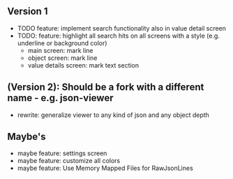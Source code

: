 ## Version 1
- TODO feature: implement search functionality also in value detail screen
- TODO: feature: highlight all search hits on all screens with a style (e.g. underline or background color)
  - main screen: mark line
  - object screen: mark line
  - value details screen: mark text section

## (Version 2): Should be a fork with a different name - e.g. json-viewer
- rewrite: generalize viewer to any kind of json and any object depth

## Maybe's
- maybe feature: settings screen
- maybe feature: customize all colors
- maybe feature: Use Memory Mapped Files for RawJsonLines
